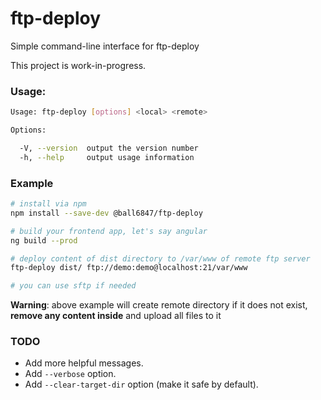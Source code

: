 # ftp-deploy

Simple command-line interface for ftp-deploy

This project is work-in-progress.

### Usage:

```sh
Usage: ftp-deploy [options] <local> <remote>

Options:

  -V, --version  output the version number
  -h, --help     output usage information
```

### Example

```sh
# install via npm
npm install --save-dev @ball6847/ftp-deploy

# build your frontend app, let's say angular
ng build --prod

# deploy content of dist directory to /var/www of remote ftp server
ftp-deploy dist/ ftp://demo:demo@localhost:21/var/www

# you can use sftp if needed
```

**Warning**: above example will create remote directory if it does not exist, **remove any content inside** and upload all files to it

### TODO

- Add more helpful messages.
- Add `--verbose` option.
- Add `--clear-target-dir` option (make it safe by default).
